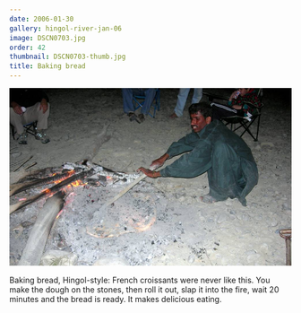 ```yaml
---
date: 2006-01-30
gallery: hingol-river-jan-06
image: DSCN0703.jpg
order: 42
thumbnail: DSCN0703-thumb.jpg
title: Baking bread
---
```


![Baking bread](./DSCN0703.jpg)

Baking bread, Hingol-style: French croissants were never like this. You make the dough on the stones, then roll it out, slap it into the fire, wait 20 minutes and the bread is ready. It makes delicious eating.